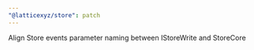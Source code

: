 ```yaml
---
"@latticexyz/store": patch
---
```


Align Store events parameter naming between IStoreWrite and StoreCore
